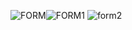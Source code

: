  ![FORM](https://user-images.githubusercontent.com/87343462/179329185-c4d9551d-5144-4401-aff3-f3674589a38c.png)![FORM1](https://user-images.githubusercontent.com/87343462/179329192-3e507361-f311-48f4-bdf7-48f36143dade.png)
![form2](https://user-images.githubusercontent.com/87343462/179329195-7070ce0f-33cd-4a0c-bbc9-0df61041eb77.png)

